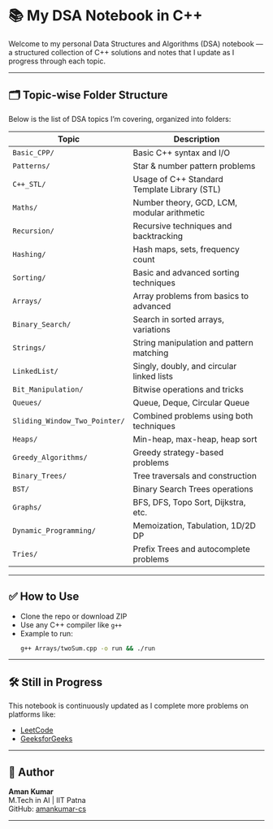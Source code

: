# 📚 My DSA Notebook in C++

Welcome to my personal Data Structures and Algorithms (DSA) notebook — a structured collection of C++ solutions and notes that I update as I progress through each topic.

---

## 🗂️ Topic-wise Folder Structure

Below is the list of DSA topics I’m covering, organized into folders:

| Topic | Description |
|-------|-------------|
| `Basic_CPP/` | Basic C++ syntax and I/O |
| `Patterns/` | Star & number pattern problems |
| `C++_STL/` | Usage of C++ Standard Template Library (STL) |
| `Maths/` | Number theory, GCD, LCM, modular arithmetic |
| `Recursion/` | Recursive techniques and backtracking |
| `Hashing/` | Hash maps, sets, frequency count |
| `Sorting/` | Basic and advanced sorting techniques |
| `Arrays/` | Array problems from basics to advanced |
| `Binary_Search/` | Search in sorted arrays, variations |
| `Strings/` | String manipulation and pattern matching |
| `LinkedList/` | Singly, doubly, and circular linked lists |
| `Bit_Manipulation/` | Bitwise operations and tricks |
| `Queues/` | Queue, Deque, Circular Queue |
| `Sliding_Window_Two_Pointer/` | Combined problems using both techniques |
| `Heaps/` | Min-heap, max-heap, heap sort |
| `Greedy_Algorithms/` | Greedy strategy-based problems |
| `Binary_Trees/` | Tree traversals and construction |
| `BST/` | Binary Search Trees operations |
| `Graphs/` | BFS, DFS, Topo Sort, Dijkstra, etc. |
| `Dynamic_Programming/` | Memoization, Tabulation, 1D/2D DP |
| `Tries/` | Prefix Trees and autocomplete problems |

---

## ✅ How to Use

- Clone the repo or download ZIP
- Use any C++ compiler like `g++`
- Example to run:
  ```bash
  g++ Arrays/twoSum.cpp -o run && ./run


---

## 🛠️ Still in Progress

This notebook is continuously updated as I complete more problems on platforms like:
- [LeetCode](https://leetcode.com/)
- [GeeksforGeeks](https://www.geeksforgeeks.org/)

---

## 📌 Author

**Aman Kumar**  
M.Tech in AI | IIT Patna  
GitHub: [amankumar-cs](https://github.com/amankumar-cs)

---

